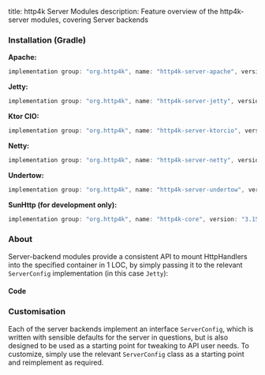 title: http4k Server Modules
description: Feature overview of the http4k-server modules, covering Server backends

### Installation (Gradle)

**Apache:**

```groovy
implementation group: "org.http4k", name: "http4k-server-apache", version: "3.155.2"
```

**Jetty:**

```groovy
implementation group: "org.http4k", name: "http4k-server-jetty", version: "3.155.2"
```

**Ktor CIO:**

```groovy
implementation group: "org.http4k", name: "http4k-server-ktorcio", version: "3.155.2"
```

**Netty:**

```groovy
implementation group: "org.http4k", name: "http4k-server-netty", version: "3.155.2"
```

**Undertow:**

```groovy
implementation group: "org.http4k", name: "http4k-server-undertow", version: "3.155.2"
```

**SunHttp (for development only):**

```groovy
implementation group: "org.http4k", name: "http4k-core", version: "3.155.2"
```

### About
Server-backend modules provide a consistent API to mount HttpHandlers into the specified container in 1 LOC, by 
simply passing it to the relevant `ServerConfig` implementation (in this case `Jetty`):

#### Code [<img class="octocat"/>](https://github.com/http4k/http4k/blob/master/src/docs/guide/modules/servers/example_http.kt)
<script src="https://gist-it.appspot.com/https://github.com/http4k/http4k/blob/master/src/docs/guide/modules/servers/example_http.kt"></script>

### Customisation
Each of the server backends implement an interface `ServerConfig`, which is written with sensible defaults for the server in questions, 
but is also designed to be used as a starting point for tweaking to API user needs. To customize, simply use the relevant `ServerConfig` 
class as a starting point and reimplement as required.
